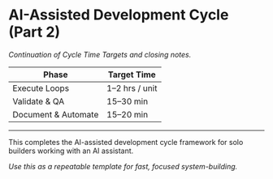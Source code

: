 # AI-Assisted Development Cycle (Part 2)

_Continuation of Cycle Time Targets and closing notes._

| Phase                         | Target Time         |
|----------------------|------------------------|
| Execute Loops        | 1–2 hrs / unit |
| Validate & QA        | 15–30 min          |
| Document & Automate  | 15–20 min          |

---

This completes the AI-assisted development cycle framework for solo builders working with an AI assistant.

_Use this as a repeatable template for fast, focused system-building._
